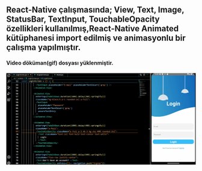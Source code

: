 <h2>React-Native çalışmasında; View,
  Text,
  Image,
  StatusBar,
  TextInput,
  TouchableOpacity özellikleri kullanılmış,React-Native Animated kütüphanesi import edilmiş ve animasyonlu bir çalışma yapılmıştır.</h2>

<h4>Video döküman(gif) dosyası yüklenmiştir.</h4>

![](tanıtım.gif)

